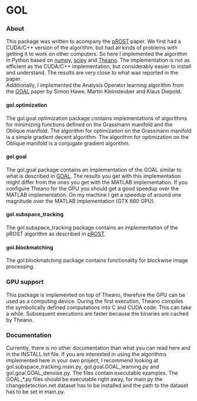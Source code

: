 # GOL

### About
This package was written to acompany the [pROST] paper. We first had a CUDA/C++ version of the algorithm, but had all kinds of problems with getting it to work on other computers. So here I implemented the algorithm in Python based on [numpy], [scipy] and [Theano]. The implementation is not as efficient as the CUDA/C++ implementation, but considerably easier to install and understand. The results are very close to what was reported in the paper.  
Additionally, I implemented the Analysis Operator learning algorithm from the [GOAL] paper by Simon Hawe, Martin Kleinsteuber and Klaus Diepold.

#### gol.optimization
The gol.goal.optimization package contains implementations of algorithms for minimizing functions defined on the Grassmann manifold and the Oblique manifold. The algorithm for optimization on the Grassmann manifold is a simple gradient decent algorithm. The algorithm for optimization on the Oblique manifold is a conjugate gradient algorithm.

#### gol.goal
The gol.goal package contains an implementation of the GOAL similar to what is described in [GOAL]. The results you get with this implementation might differ from the ones you get with the MATLAB implementation. If you configure Theano for the GPU you should get a good speedup over the MATLAB implementation. On my machine I get a speedup of around one magnitude over the MATLAB implementation (GTX 660 GPU).

#### gol.subspace_tracking
The gol.subspace_tracking package contains an implementation of the pROST algorithm as described in [pROST]. 

#### gol.blockmatching
The gol.blockmatching package contains functionality for blockwise image processing.

### GPU support
This package is implemented on top of Theano, therefore the GPU can be used as a computing device.
During the first execution, Theano compiles the symbolically defined computations into C and CUDA code. This can take a while. Subsequent executions are faster because the binaries are cached by Theano.

### Documentation
Currently, there is no other documentation than what you can read here and in the INSTALL.txt file. If you are interested in using the algorithms implemented here in your own project, I recommend looking at gol.subspace_tracking.main.py, gol.goal.GOAL_learning.py and gol.goal.GOAL_denoise.py. The files contain executable examples. The GOAL_*.py files should be executable right away, for main.py the changedetection.net dataset has to be installed and the path to the dataset has to be set in main.py. 

[GOAL]:http://arxiv.org/pdf/1204.5309.pdf
[pROST]:http://arxiv.org/abs/1302.2073
[numpy]:http://www.numpy.org
[scipy]:http://www.scipy.org/
[theano]:http://deeplearning.net/software/theano/
